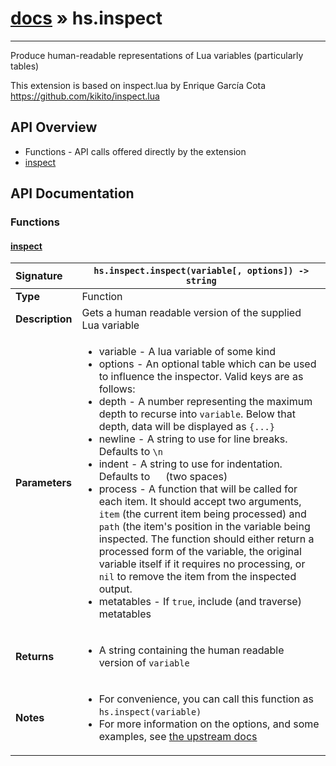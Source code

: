 # [docs](index.md) » hs.inspect
---

Produce human-readable representations of Lua variables (particularly tables)

This extension is based on inspect.lua by Enrique García Cota
https://github.com/kikito/inspect.lua

## API Overview
* Functions - API calls offered directly by the extension
 * [inspect](#inspect)

## API Documentation

### Functions

#### [inspect](#inspect)
| <span style="float: left;">**Signature**</span> | <span style="float: left;">`hs.inspect.inspect(variable[, options]) -> string` </span>                                                          |
| -----------------------------------------------------|---------------------------------------------------------------------------------------------------------|
| **Type**                                             | Function                                                                                         |
| **Description**                                      | Gets a human readable version of the supplied Lua variable                                                                                         |
| **Parameters**                                       | <ul markdown="1"><li markdown="1">variable - A lua variable of some kind</li><li markdown="1">options - An optional table which can be used to influence the inspector. Valid keys are as follows:</li><li markdown="1"> depth - A number representing the maximum depth to recurse into `variable`. Below that depth, data will be displayed as `{...}`</li><li markdown="1"> newline - A string to use for line breaks. Defaults to `\n`</li><li markdown="1"> indent - A string to use for indentation. Defaults to `  ` (two spaces)</li><li markdown="1"> process - A function that will be called for each item. It should accept two arguments, `item` (the current item being processed) and `path` (the item's position in the variable being inspected. The function should either return a processed form of the variable, the original variable itself if it requires no processing, or `nil` to remove the item from the inspected output.</li><li markdown="1"> metatables - If `true`, include (and traverse) metatables</li></ul> |
| **Returns**                                          | <ul markdown="1"><li markdown="1">A string containing the human readable version of `variable`</li></ul>          |
| **Notes**                                            | <ul markdown="1"><li markdown="1">For convenience, you can call this function as `hs.inspect(variable)`</li><li markdown="1">For more information on the options, and some examples, see [the upstream docs](https://github.com/kikito/inspect.lua)</li></ul>                |


